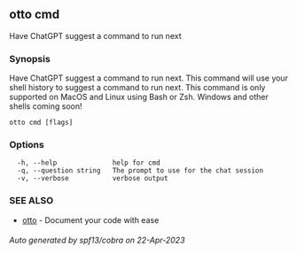 ## otto cmd

Have ChatGPT suggest a command to run next

### Synopsis

Have ChatGPT suggest a command to run next. This command will use your shell history to suggest a command to run next.
This command is only supported on MacOS and Linux using Bash or Zsh. Windows and other shells coming soon!

```
otto cmd [flags]
```

### Options

```
  -h, --help              help for cmd
  -q, --question string   The prompt to use for the chat session
  -v, --verbose           verbose output
```

### SEE ALSO

* [otto](otto.md)	 - Document your code with ease

###### Auto generated by spf13/cobra on 22-Apr-2023
